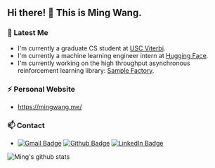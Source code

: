 ## Hi there! 👋 This is Ming Wang.

### 👀 Latest Me

- I'm currently a graduate CS student at [USC Viterbi](https://viterbischool.usc.edu/). 
- I'm currently a machine learning engineer intern at [Hugging Face](https://huggingface.co/).
- I'm currently working on the high throughput asynchronous reinforcement learning library: [Sample Factory](https://github.com/alex-petrenko/sample-factory).

### ⚡ Personal Website
- https://mingwang.me/

<!--
### 🛠️ Ming's Skills
- [Click here!](https://github.com/wmFrank/Mings-Skills) 😎
-->

### 📫 Contact
- [![Gmail Badge](https://img.shields.io/badge/Gmail-D14836?style=for-the-badge&logo=gmail&logoColor=white)](mailto:mwang283@usc.edu)
[![Github Badge](https://img.shields.io/badge/GitHub-%2312100E.svg?&style=for-the-badge&logo=Github&logoColor=white)](https://github.com/wmFrank)
[![LinkedIn Badge](https://img.shields.io/badge/linkedin-%230077B5.svg?&style=for-the-badge&logo=linkedin&logoColor=white)](https://www.linkedin.com/in/ming-wang-frank)
<!--
[![WeCaht Badge](https://img.shields.io/badge/WeChat-07C160?style=for-the-badge&logo=wechat&logoColor=white)](wangmingkljy)
-->

<!--
- <p>
  <a href="mailto:mwang283@usc.edu" target="_blank"><img alt="Gmail" src="https://img.shields.io/badge/Gmail-D14836?style=for-the-badge&logo=gmail&logoColor=white" /></a>
  <a href="https://github.com/wmFrank" target="_blank"><img alt="Github" src="https://img.shields.io/badge/GitHub-%2312100E.svg?&style=for-the-badge&logo=Github&logoColor=white" /></a>
  <a href="https://www.linkedin.com/in/ming-wang-frank" target="_blank"><img alt="LinkedIn" src="https://img.shields.io/badge/linkedin-%230077B5.svg?&style=for-the-badge&logo=linkedin&logoColor=white" /></a>
  <a href="weixin://contacts/profile/wangmingkljy" target="_blank"><img alt="WeChat" src="https://img.shields.io/badge/WeChat-07C160?style=for-the-badge&logo=wechat&logoColor=white" /></a>
</p>
-->

![Ming's github stats](https://github-readme-stats.vercel.app/api?username=wmFrank&show_icons=true&theme=swift)

<!--
**wmFrank/wmFrank** is a ✨ _special_ ✨ repository because its `README.md` (this file) appears on your GitHub profile.

Here are some ideas to get you started:

- 🔭 I’m currently working on ...
- 🌱 I’m currently learning ...
- 👯 I’m looking to collaborate on ...
- 🤔 I’m looking for help with ...
- 💬 Ask me about ...
- 📫 How to reach me: ...
- 😄 Pronouns: ...
- ⚡ Fun fact: ...
-->
